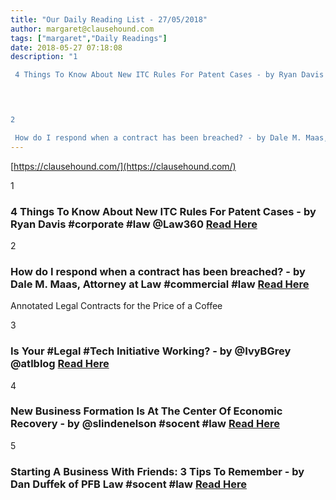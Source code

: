 ```yaml
---
title: "Our Daily Reading List - 27/05/2018"
author: margaret@clausehound.com
tags: ["margaret","Daily Readings"]
date: 2018-05-27 07:18:08
description: "1

 4 Things To Know About New ITC Rules For Patent Cases - by Ryan Davis #corporate #law @Law360 Read Here

 


2

 How do I respond when a contract has been breached? - by Dale M. Maas, Attorney..."
---
```


[https://clausehound.com/](https://clausehound.com/)

1

###  4 Things To Know About New ITC Rules For Patent Cases - by Ryan Davis #corporate #law @Law360 [Read Here](https://www.law360.com/corporate/articles/1044118/4-things-to-know-about-new-itc-rules-for-patent-cases)

 

2

###  How do I respond when a contract has been breached? - by Dale M. Maas, Attorney at Law #commercial #law [Read Here](https://www.dalemaasatty.com/blog/2018/05/how-do-i-respond-when-a-contract-has-been-breached.shtml)

Annotated Legal Contracts
for the Price of a Coffee

3

###  Is Your #Legal #Tech Initiative Working? - by @IvyBGrey @atlblog  [Read Here](https://abovethelaw.com/legal-innovation-center/2018/05/09/is-your-legal-tech-initiative-working/)

 

4

###  New Business Formation Is At The Center Of Economic Recovery - by @slindenelson #socent #law [Read Here](https://www.slindenelson.com/blog/2018/05/new-business-formation-is-at-the-center-of-economic-recovery.shtml)

 

5

###  Starting A Business With Friends: 3 Tips To Remember - by Dan Duffek of PFB Law #socent #law [Read Here](https://www.pfb-pa.com/blog/2018/05/starting-a-business-with-friends-3-tips-to-remember.shtml)

 